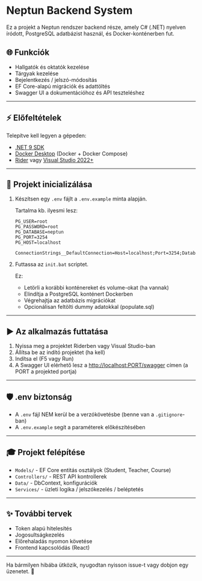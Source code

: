 # Neptun Backend System

Ez a projekt a Neptun rendszer backend része, amely C# (.NET) nyelven íródott, PostgreSQL adatbázist használ, és Docker-konténerben fut.

## 🌐 Funkciók

* Hallgatók és oktatók kezelése
* Tárgyak kezelése
* Bejelentkezés / jelszó-módosítás
* EF Core-alapú migrációk és adattöltés
* Swagger UI a dokumentációhoz és API teszteléshez

---

## ⚡ Előfeltételek

Telepítve kell legyen a gépeden:

* [.NET 9 SDK](https://dotnet.microsoft.com/en-us/download/dotnet/9.0)
* [Docker Desktop](https://www.docker.com/products/docker-desktop/) (Docker + Docker Compose)
* [Rider](https://www.jetbrains.com/rider/) vagy [Visual Studio 2022+](https://visualstudio.microsoft.com/)

---

## 📁 Projekt inicializálása

1. Készítsen egy `.env` fájlt a `.env.example` minta alapján.

   Tartalma kb. ilyesmi lesz:

   ```env
   PG_USER=root
   PG_PASSWORD=root
   PG_DATABASE=neptun
   PG_PORT=3254
   PG_HOST=localhost

   ConnectionStrings__DefaultConnection=Host=localhost;Port=3254;Database=neptun;Username=root;Password=root
   ```

2. Futtassa az `init.bat` scriptet.

   Ez:

   * Letörli a korábbi konténereket és volume-okat (ha vannak)
   * Elindítja a PostgreSQL konténert Dockerben
   * Végrehajtja az adatbázis migrációkat
   * Opcionálisan feltölti dummy adatokkal (populate.sql)

---

## ▶️ Az alkalmazás futtatása

1. Nyissa meg a projektet Riderben vagy Visual Studio-ban
2. Állítsa be az indító projektet (ha kell)
3. Indítsa el (F5 vagy Run)
4. A Swagger UI elérhető lesz a [http://localhost](http://localhost:PORT/swagger)[:PORT](http://localhost:PORT/swagger)[/swagger](http://localhost:PORT/swagger) címen (a PORT a projekted portja)

---

## 🛡️ .env biztonság

* A `.env` fájl NEM kerül be a verzókövetésbe (benne van a `.gitignore`-ban)
* A `.env.example` segít a paraméterek előkészítésében

---

## 🎓 Projekt felépítése

* `Models/` - EF Core entitás osztályok (Student, Teacher, Course)
* `Controllers/` - REST API kontrollerek
* `Data/` - DbContext, konfigurációk
* `Services/` - üzleti logika / jelszókezelés / beléptetés

---

## ✨ További tervek

* Token alapú hitelesítés
* Jogosultságkezelés
* Előrehaladás nyomon követése
* Frontend kapcsolódás (React)

---

Ha bármilyen hibába ütközik, nyugodtan nyisson issue-t vagy dobjon egy üzenetet. 🙂
